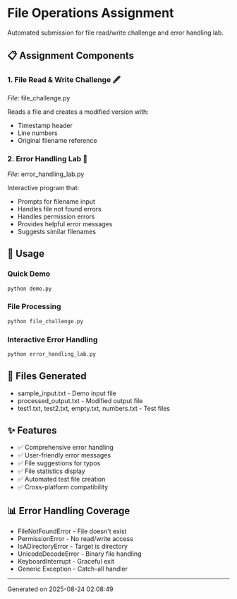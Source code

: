 # File Operations Assignment

Automated submission for file read/write challenge and error handling lab.

## 📋 Assignment Components

### 1. File Read & Write Challenge 🖋
*File*: file_challenge.py

Reads a file and creates a modified version with:
- Timestamp header
- Line numbers
- Original filename reference

### 2. Error Handling Lab 🧪  
*File*: error_handling_lab.py

Interactive program that:
- Prompts for filename input
- Handles file not found errors
- Handles permission errors  
- Provides helpful error messages
- Suggests similar filenames

## 🚀 Usage

### Quick Demo
```bash
python demo.py
```

### File Processing
```bash
python file_challenge.py
```

### Interactive Error Handling
```bash
python error_handling_lab.py
```

## 📁 Files Generated

- sample_input.txt - Demo input file
- processed_output.txt - Modified output file  
- test1.txt, test2.txt, empty.txt, numbers.txt - Test files

## ✨ Features

- ✅ Comprehensive error handling
- ✅ User-friendly error messages
- ✅ File suggestions for typos
- ✅ File statistics display
- ✅ Automated test file creation
- ✅ Cross-platform compatibility

## 📊 Error Handling Coverage

- FileNotFoundError - File doesn't exist
- PermissionError - No read/write access
- IsADirectoryError - Target is directory
- UnicodeDecodeError - Binary file handling
- KeyboardInterrupt - Graceful exit
- Generic Exception - Catch-all handler

---
Generated on 2025-08-24 02:08:49
